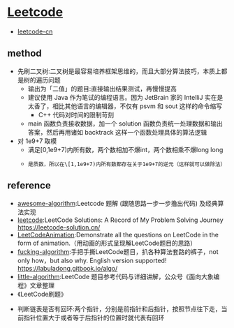 # [Leetcode](https://leetcode.com/) 

* [leetcode-cn](https://leetcode-cn.com/)

## method

- 先刷二叉树:二叉树是最容易培养框架思维的，而且大部分算法技巧，本质上都是树的遍历问题
  - 输出为「二值」的题目:直接输出结果测试，再慢慢提高
  - 建议使用 Java 作为笔试的编程语言。因为 JetBrain 家的 IntelliJ 实在是太香了，相比其他语言的编辑器，不仅有 psvm 和 sout 这样的命令缩写
    + C++ 代码对时间的限制苛刻
  - main 函数负责接收数据，加一个 solution 函数负责统一处理数据和输出答案，然后再用诸如 backtrack 这样一个函数处理具体的算法逻辑
-  对 1e9+7 取模
	-  满足\[0,1e9+7)内所有数，两个数相加不爆int，两个数相乘不爆long long
	-     是质数，所以在\[1,1e9+7)内所有数都存在关于1e9+7的逆元（这样就可以做除法）

## reference

- [awesome-algorithm](https://github.com/apachecn/awesome-algorithm):Leetcode 题解 (跟随思路一步一步撸出代码) 及经典算法实现
- [leetcode](https://github.com/azl397985856/leetcode):LeetCode Solutions: A Record of My Problem Solving Journey <https://leetcode-solution.cn/>
- [LeetCodeAnimation](https://github.com/MisterBooo/LeetCodeAnimation):Demonstrate all the questions on LeetCode in the form of animation.（用动画的形式呈现解LeetCode题目的思路）
- [fucking-algorithm](https://github.com/labuladong/fucking-algorithm):手把手撕LeetCode题目，扒各种算法套路的裤子，not only how，but also why. English version supported! <https://labuladong.gitbook.io/algo/>
- [little-algorithm](https://github.com/nettee/little-algorithm):LeetCode 题目参考代码与详细讲解，公众号《面向大象编程》文章整理
- 《LeetCode刷题》

* 判断链表是否有回环:两个指针，分别是前指针和后指针，按照节点往下走，当前指针位置大于或者等于后指针的位置时就代表有回环
